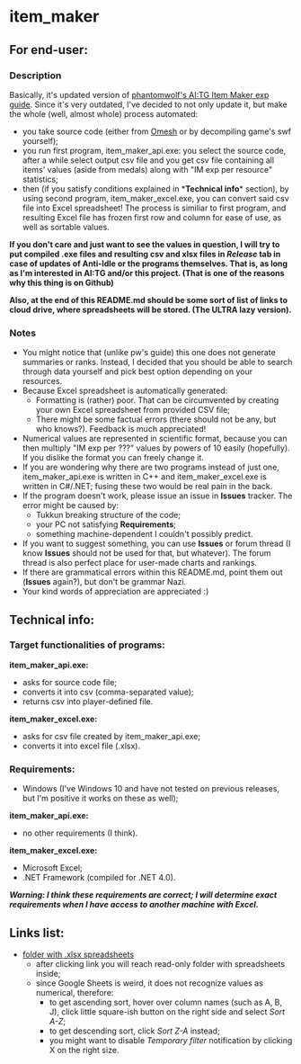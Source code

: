 # item_maker

## For end-user:

### Description
Basically, it's updated version of [phantomwolf's AI:TG Item Maker exp guide](http://tinyurl.com/aitgitemmaker).
Since it's very outdated, I've decided to not only update it, but make the whole (well, almost whole) process automated:
- you take source code (either from [Omesh](https://drive.google.com/drive/u/0/folders/0B2cvINBa4g7WakZUck9lT24zUVk) or by decompiling game's swf yourself);
- you run first program, item_maker_api.exe: you select the source code, after a while select output csv file and you get csv file containing all items' values (aside from medals) along with "IM exp per resource" statistics;
- then (if you satisfy conditions explained in \***Technical info**\* section), by using second program, item_maker_excel.exe, you can convert said csv file into Excel spreadsheet! The process is similiar to first program, and resulting Excel file has frozen first row and column for ease of use, as well as sortable values.

**If you don't care and just want to see the values in question, I will try to put compiled .exe files and resulting csv and xlsx files in _Release_ tab in case of updates of Anti-Idle or the programs themselves. That is, as long as I'm interested in AI:TG and/or this project. (That is one of the reasons why this thing is on Github)**

**Also, at the end of this README.md should be some sort of list of links to cloud drive, where spreadsheets will be stored. (The ULTRA lazy version).**

### Notes
- You might notice that (unlike pw's guide) this one does not generate summaries or ranks. Instead, I decided that you should be able to search through data yourself and pick best option depending on your resources.
- Because Excel spreadsheet is automatically generated:
  - Formatting is (rather) poor. That can be circumvented by creating your own Excel spreadsheet from provided CSV file;
  - There might be some factual errors (there should not be any, but who knows?). Feedback is much appreciated!
- Numerical values are represented in scientific format, because you can then multiply "IM exp per ???" values by powers of 10 easily (hopefully). If you dislike the format you can freely change it.
- If you are wondering why there are two programs instead of just one, item_maker_api.exe is written in C++ and item_maker_excel.exe is written in C#/.NET; fusing these two would be real pain in the back.
- If the program doesn't work, please issue an issue in **Issues** tracker. The error might be caused by:
  - Tukkun breaking structure of the code;
  - your PC not satisfying **Requirements**;
  - something machine-dependent I couldn't possibly predict.
- If you want to suggest something, you can use **Issues** or forum thread (I know **Issues** should not be used for that, but whatever). The forum thread is also perfect place for user-made charts and rankings.
- If there are grammatical errors within this README.md, point them out (**Issues** again?), but don't be grammar Nazi.
- Your kind words of appreciation are appreciated :)

## Technical info:

### Target functionalities of programs:
**item_maker_api.exe:**
- asks for source code file;
- converts it into csv (comma-separated value);
- returns csv into player-defined file.
  
**item_maker_excel.exe:**
- asks for csv file created by item_maker_api.exe;
- converts it into excel file (.xlsx).

### Requirements:
- Windows (I've Windows 10 and have not tested on previous releases, but I'm positive it works on these as well);

**item_maker_api.exe:**
- no other requirements (I think).

**item_maker_excel.exe:**
- Microsoft Excel;
- .NET Framework (compiled for .NET 4.0).

***Warning: I think these requirements are correct; I will determine exact requirements when I have access to another machine with Excel.***

## Links list:
- [folder with .xlsx spreadsheets](https://drive.google.com/drive/folders/0B3BzoLHkt-KAeE5kRzNEMk45amM)
  - after clicking link you will reach read-only folder with spreadsheets inside;
  - since Google Sheets is weird, it does not recognize values as numerical, therefore:
    - to get ascending sort, hover over column names (such as A, B, J), click little square-ish button on the right side and select _Sort A-Z_;
    - to get descending sort, click _Sort Z-A_ instead;
    - you might want to disable _Temporary filter_ notification by clicking X on the right size.
